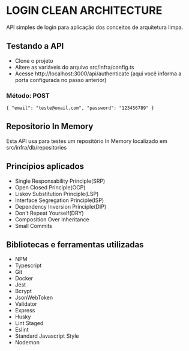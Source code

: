 # LOGIN CLEAN ARCHITECTURE
API simples de login para aplicação dos conceitos de arquitetura limpa.

## Testando a API
* Clone o projeto
* Altere as variáveis do arquivo src/infra/config.ts
* Acesse http://localhost:3000/api/authenticate (aqui você informa a porta configurada no passo anterior)
### Método: POST

`{
	"email": "teste@email.com",
	"password": "123456789"
}`

## Repositorio In Memory
Esta API usa para testes um repositório In Memory localizado em src/infra/db/repositories


## Princípios aplicados
<ul>
    <li>Single Responsability Principle(SRP)</li>
    <li>Open Closed Principle(OCP)</li>
    <li>Liskov Substitution Principle(LSP)</li>
    <li>Interface Segregation Principle(ISP)</li>
    <li>Dependency Inversion Principle(DIP)</li>
    <li>Don't Repeat Yourself(DRY)</li>
    <li>Composition Over Inheritance</li>
    <li>Small Commits</li>
</ul>

## Bibliotecas e ferramentas utilizadas
<ul>
    <li>NPM</li>
    <li>Typescript</li>
    <li>Git</li>
    <li>Docker</li>
    <li>Jest</li>
    <li>Bcrypt</li>
    <li>JsonWebToken</li>
    <li>Validator</li>
    <li>Express</li>
    <li>Husky</li>
    <li>Lint Staged</li>
    <li>Eslint</li>
    <li>Standard Javascript Style</li>
    <li>Nodemon</li>
</ul>


